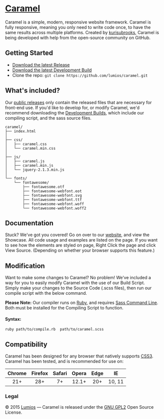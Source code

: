 # [Caramel](http://caramel.ga)
Caramel is a simple, modern, responsive website framework. Caramel is fully responsive, meaning you only need to write code once, to have the same results across multiple platforms. Created by [kurisubrooks](https://kurisubrooks.com), Caramel is being developed with help from the open-source community on GitHub.

## Getting Started
- [Download the latest Release](https://github.com/lumios/caramel/releases)
- [Download the latest Development Build](https://github.com/lumios/caramel/archive/master.zip)
- Clone the repo: ```git clone https://github.com/lumios/caramel.git```

## What's included?
Our [public releases](https://github.com/lumios/caramel/releases) only contain the released files that are necessary for front-end use. If you'd like to develop for, or modify Caramel, we'd recommend downloading the [Development Builds](https://github.com/lumios/caramel/archive/master.zip), which include our compiling script, and the sass source files.

```
caramel/
├── index.html
│
├── css/
│   ├── caramel.css
│   └── caramel.min.css
│
├── js/
│   ├── caramel.js
│   ├── caramel.min.js
│   └── jquery-2.1.3.min.js
│
└── fonts/
    └── fontawesome/
        ├── fontawesome.otf
        ├── fontawesome-webfont.eot
        ├── fontawesome-webfont.svg
        ├── fontawesome-webfont.ttf
        ├── fontawesome-webfont.woff
        └── fontawesome-webfont.woff2
```

## Documentation
Stuck? We've got you covered! Go on over to our [website](http://caramel.ga/), and view the Showcase. All code usage and examples are listed on the page. If you want to see how the elements are styled on page, Right Click the page and click View Source. (Depending on whether your browser supports this feature.)

## Modification
Want to make some changes to Caramel? No problem! We've included a way for you to easily modify Caramel with the use of our Build Script. Simply make your changes to the Source Code (.scss files), then run our compile script with the below command.

**Please Note:** Our compiler runs on [Ruby](https://www.ruby-lang.org/), and requires [Sass Command Line](http://sass-lang.com/install). Both must be installed for the Compiling Script to function.

#### Syntax:

```shell
ruby path/to/compile.rb  path/to/caramel.scss
```

## Compatibility
Caramel has been designed for any browser that natively supports [CSS3](https://html5test.com/). Caramel has been tested, and is recommended for use on:

Chrome | Firefox | Safari | Opera | Edge | IE
:----: | :-----: | :----: | :---: | :--: | :-:
  21+  |   28+   |   7+   | 12.1+ |  20+ | 10, 11

### Legal

&copy; 2015 [Lumios](http://lumios.ga) &mdash;
Caramel is released under the [GNU GPL2](https://github.com/lumios/caramel/blob/master/LICENSE) Open Source License.
